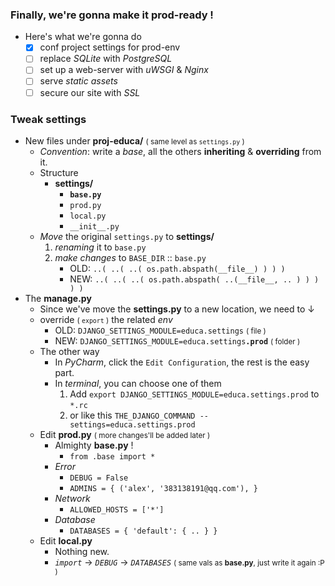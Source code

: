 ### Finally, we're gonna make it prod-ready !
- Here's what we're gonna do 
    - [x] conf project settings for prod-env
    - [ ] replace *SQLite* with *PostgreSQL*
    - [ ] set up a web-server with *uWSGI* & *Nginx*
    - [ ] serve *static assets*
    - [ ] secure our site with *SSL*

### Tweak settings 
- New files under **proj-educa/** <small>( same level as ```settings.py``` )</small> 
    - *Convention*:  write a *base*, all the others **inheriting** & **overriding** from it.
    - Structure 
        - **settings/**
            - **```base.py```**
            - ```prod.py```
            - ```local.py```
            - ```__init__.py```
    - *Move* the original ```settings.py``` to **settings/**
        1. *renaming* it to ```base.py```
        2. *make changes* to ```BASE_DIR``` :: ```base.py```
            - OLD: ```..( ..( ..( os.path.abspath(__file__) ) ) )```
            - NEW: ```..( ..( ..( os.path.abspath( ..(__file__, .. ) ) ) ) )```
- The **manage.py**
    - Since we've move the **settings.py** to a new location, we need to ↓
    - override <small>( ```export``` )</small> the related *env* 
        - OLD: ```DJANGO_SETTINGS_MODULE=educa.settings``` <small>( file )</small>
        - NEW: ```DJANGO_SETTINGS_MODULE=educa.settings```**```.prod```** <small>( folder )</small>
    - The other way
        - In *PyCharm*, click the ```Edit Configuration```, the rest is the easy part.
        - In *terminal*, you can choose one of them 
            1. Add ```export DJANGO_SETTINGS_MODULE=educa.settings.prod``` to ```*.rc```
            2. or like this ```THE_DJANGO_COMMAND --settings=educa.settings.prod```
    - Edit **prod.py** <small>( more changes'll be added later )</small>
        - Almighty **base.py** !
            - ```from .base import *```
        - *Error*
            - ```DEBUG = False``` 
            - ```ADMINS = { ('alex', '383138191@qq.com'), }```
        - *Network*
            - ```ALLOWED_HOSTS = ['*']```
        - *Database*
            - ```DATABASES = { 'default': { .. } }```
    - Edit **local.py**
        - Nothing new.
        - *```import```* -> *```DEBUG```* -> *```DATABASES```* <small>( same vals as **base.py**, just write it again :P )</small>

